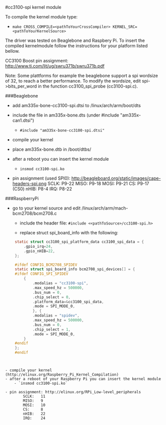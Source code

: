 #cc3100-spi kernel module

To compile the kernel module type: 
- `make CROSS_COMPILE=<pathToYourCrossCompiler> KERNEL_SRC=<pathToYourKernelSource>`

The driver was tested on Beaglebone and Raspbery Pi. To insert the compiled kernelmodule follow the instructions for your platform listed bellow.

CC3100 Boost pin assignment: http://www.ti.com/lit/ug/swru371b/swru371b.pdf

Note: Some plattforms for example the beaglebone support a spi wordsize of 32, to reach a better performance. To modify the wordsize, edit spi->bits_per_word in the function cc3100_spi_probe (cc3100-spi.c).

###Beaglebone

- add am335x-bone-cc3100-spi.dtsi to /linux/arch/arm/boot/dts
- include the file in am335x-bone.dts (under #include "am335x-can1.dtsi")
    - `#include "am335x-bone-cc3100-spi.dtsi"`
- compile your kernel
- place am335x-bone.dtb in /boot/dtbs/
- after a reboot you can insert the kernel module
    - `insmod cc3100-spi.ko`

- pin assignment (used SPI0): http://beagleboard.org/static/images/cape-headers-spi.png
        SCLK:   P9-22
        MISO:   P9-18
        MOSI:   P9-21
        CS:     P9-17 (CS0)
        nHIB:   P8-4
        IRQ:    P8-22


###RaspberryPi
- go to your kernel source and edit /linux/arch/arm/mach-bcm2708/bcm2708.c
    - include the header file:
`#include <<pathToSource>/cc3100-spi.h>`

	- replace struct spi_board_info with the following:
   ```C
	static struct cc3100_spi_platform_data cc3100_spi_data = {
		.gpio_irq=24,
		.gpio_nHIB=22,
	};

	#ifdef CONFIG_BCM2708_SPIDEV
	static struct spi_board_info bcm2708_spi_devices[] = {
	#ifdef CONFIG_SPI_SPIDEV
		{
			.modalias = "cc3100-spi",
			.max_speed_hz = 500000,
			.bus_num = 0,
			.chip_select = 0,
			.platform_data=&cc3100_spi_data,
			.mode = SPI_MODE_0,
			}, {
			.modalias = "spidev",
			.max_speed_hz = 500000,
			.bus_num = 0,
			.chip_select = 1,
			.mode = SPI_MODE_0,
		}
	#endif
	};
	#endif
```


- compile your kernel (http://elinux.org/Raspberry_Pi_Kernel_Compilation)
- after a reboot of your Raspberry Pi you can insert the kernel module
    - `insmod cc3100-spi.ko`

- pin assignment: http://elinux.org/RPi_Low-level_peripherals
        SCLK:   11
        MISO:   9
        MOSI:   10
        CS:     8
        nHIB:   22
        IRQ:    24
        

